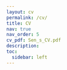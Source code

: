 ```yaml
---
layout: cv
permalink: /cv/
title: CV
nav: true
nav_order: 5
cv_pdf: Sen_s_CV.pdf
description: 
toc:
  sidebar: left
---
```

